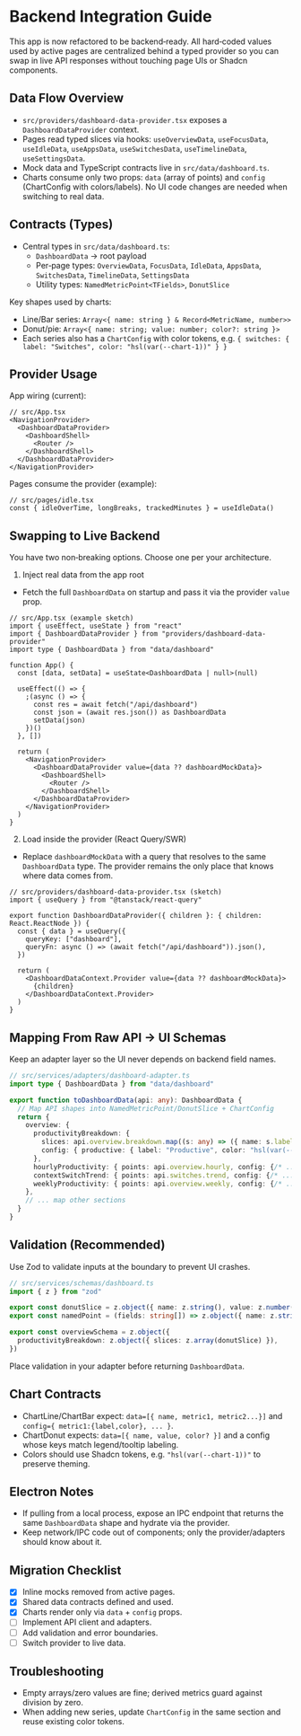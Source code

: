 # Backend Integration Guide

This app is now refactored to be backend‑ready. All hard‑coded values used by active pages are centralized behind a typed provider so you can swap in live API responses without touching page UIs or Shadcn components.

## Data Flow Overview

- `src/providers/dashboard-data-provider.tsx` exposes a `DashboardDataProvider` context.
- Pages read typed slices via hooks: `useOverviewData`, `useFocusData`, `useIdleData`, `useAppsData`, `useSwitchesData`, `useTimelineData`, `useSettingsData`.
- Mock data and TypeScript contracts live in `src/data/dashboard.ts`.
- Charts consume only two props: `data` (array of points) and `config` (ChartConfig with colors/labels). No UI code changes are needed when switching to real data.

## Contracts (Types)

- Central types in `src/data/dashboard.ts`:
  - `DashboardData` → root payload
  - Per‑page types: `OverviewData`, `FocusData`, `IdleData`, `AppsData`, `SwitchesData`, `TimelineData`, `SettingsData`
  - Utility types: `NamedMetricPoint<TFields>`, `DonutSlice`

Key shapes used by charts:

- Line/Bar series: `Array<{ name: string } & Record<MetricName, number>>`
- Donut/pie: `Array<{ name: string; value: number; color?: string }>`
- Each series also has a `ChartConfig` with color tokens, e.g. `{ switches: { label: "Switches", color: "hsl(var(--chart-1))" } }`

## Provider Usage

App wiring (current):

```tsx
// src/App.tsx
<NavigationProvider>
  <DashboardDataProvider>
    <DashboardShell>
      <Router />
    </DashboardShell>
  </DashboardDataProvider>
</NavigationProvider>
```

Pages consume the provider (example):

```tsx
// src/pages/idle.tsx
const { idleOverTime, longBreaks, trackedMinutes } = useIdleData()
```

## Swapping to Live Backend

You have two non‑breaking options. Choose one per your architecture.

1) Inject real data from the app root

- Fetch the full `DashboardData` on startup and pass it via the provider `value` prop.

```tsx
// src/App.tsx (example sketch)
import { useEffect, useState } from "react"
import { DashboardDataProvider } from "providers/dashboard-data-provider"
import type { DashboardData } from "data/dashboard"

function App() {
  const [data, setData] = useState<DashboardData | null>(null)

  useEffect(() => {
    ;(async () => {
      const res = await fetch("/api/dashboard")
      const json = (await res.json()) as DashboardData
      setData(json)
    })()
  }, [])

  return (
    <NavigationProvider>
      <DashboardDataProvider value={data ?? dashboardMockData}>
        <DashboardShell>
          <Router />
        </DashboardShell>
      </DashboardDataProvider>
    </NavigationProvider>
  )
}
```

2) Load inside the provider (React Query/SWR)

- Replace `dashboardMockData` with a query that resolves to the same `DashboardData` type. The provider remains the only place that knows where data comes from.

```tsx
// src/providers/dashboard-data-provider.tsx (sketch)
import { useQuery } from "@tanstack/react-query"

export function DashboardDataProvider({ children }: { children: React.ReactNode }) {
  const { data } = useQuery({
    queryKey: ["dashboard"],
    queryFn: async () => (await fetch("/api/dashboard")).json(),
  })

  return (
    <DashboardDataContext.Provider value={data ?? dashboardMockData}>
      {children}
    </DashboardDataContext.Provider>
  )
}
```

## Mapping From Raw API → UI Schemas

Keep an adapter layer so the UI never depends on backend field names.

```ts
// src/services/adapters/dashboard-adapter.ts
import type { DashboardData } from "data/dashboard"

export function toDashboardData(api: any): DashboardData {
  // Map API shapes into NamedMetricPoint/DonutSlice + ChartConfig
  return {
    overview: {
      productivityBreakdown: {
        slices: api.overview.breakdown.map((s: any) => ({ name: s.label, value: s.value, color: s.color })),
        config: { productive: { label: "Productive", color: "hsl(var(--chart-1))" }, /* ... */ },
      },
      hourlyProductivity: { points: api.overview.hourly, config: {/* ... */} },
      contextSwitchTrend: { points: api.switches.trend, config: {/* ... */} },
      weeklyProductivity: { points: api.overview.weekly, config: {/* ... */} },
    },
    // ... map other sections
  }
}
```

## Validation (Recommended)

Use Zod to validate inputs at the boundary to prevent UI crashes.

```ts
// src/services/schemas/dashboard.ts
import { z } from "zod"

export const donutSlice = z.object({ name: z.string(), value: z.number(), color: z.string().optional() })
export const namedPoint = (fields: string[]) => z.object({ name: z.string(), ...Object.fromEntries(fields.map(f => [f, z.number()])) })

export const overviewSchema = z.object({
  productivityBreakdown: z.object({ slices: z.array(donutSlice) }),
})
```

Place validation in your adapter before returning `DashboardData`.

## Chart Contracts

- ChartLine/ChartBar expect: `data=[{ name, metric1, metric2...}]` and `config={ metric1:{label,color}, ... }`.
- ChartDonut expects: `data=[{ name, value, color? }]` and a config whose keys match legend/tooltip labeling.
- Colors should use Shadcn tokens, e.g. `"hsl(var(--chart-1))"` to preserve theming.

## Electron Notes

- If pulling from a local process, expose an IPC endpoint that returns the same `DashboardData` shape and hydrate via the provider.
- Keep network/IPC code out of components; only the provider/adapters should know about it.

## Migration Checklist

- [x] Inline mocks removed from active pages.
- [x] Shared data contracts defined and used.
- [x] Charts render only via `data` + `config` props.
- [ ] Implement API client and adapters.
- [ ] Add validation and error boundaries.
- [ ] Switch provider to live data.

## Troubleshooting

- Empty arrays/zero values are fine; derived metrics guard against division by zero.
- When adding new series, update `ChartConfig` in the same section and reuse existing color tokens.

